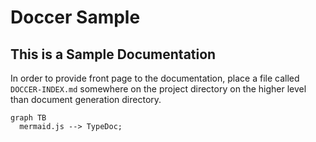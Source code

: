 # Doccer Sample

## This is a Sample Documentation

In order to provide front page to the documentation, place a file called
`DOCCER-INDEX.md` somewhere on the project directory on the higher level
than document generation directory.

 ```mermaid
 graph TB
   mermaid.js --> TypeDoc;
 ```
